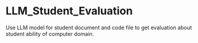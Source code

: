 # LLM_Student_Evaluation
Use LLM model for student document and code file to get evaluation about student ability of computer domain.
